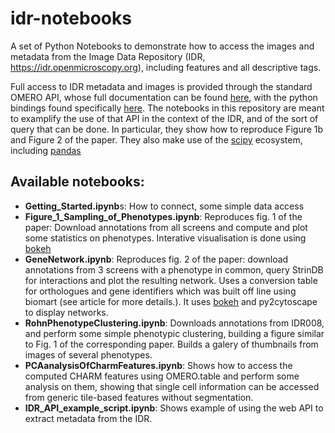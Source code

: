 # idr-notebooks

A set of Python Notebooks to demonstrate how to access the images and metadata from the Image Data Repository (IDR, https://idr.openmicroscopy.org), including features and all descriptive tags.

Full access to IDR metadata and images is provided through the standard OMERO API, whose full documentation can be found [here](https://www.openmicroscopy.org/site/support/omero5.2/developers/), with the python bindings found specifically [here](https://www.openmicroscopy.org/site/support/omero5.2/developers/Python.html). The notebooks in this repository are meant to examplify the use of that API in the context of the IDR, and of the sort of query that can be done. In particular, they show how to reproduce Figure 1b and Figure 2 of the paper. They also make use of the [scipy](https://www.scipy.org/) ecosystem, including [pandas](pandas.pydata.org)

## Available notebooks:

- **Getting_Started.ipynb**s: How to connect, some simple data access
- **Figure_1_Sampling_of_Phenotypes.ipynb**: Reproduces fig. 1 of the paper: Download annotations from all screens and compute and plot some statistics on phenotypes. Interative visualisation is done using [bokeh](bokeh.pydata.org/)
- **GeneNetwork.ipynb**: Reproduces fig. 2 of the paper: download annotations from 3 screens with a phenotype in common, query StrinDB for interactions and plot the resulting network. Uses a conversion table for orthologues and gene identifiers which was built off line using biomart (see article for more details.). It uses [bokeh](bokeh.pydata.org/) and py2cytoscape to display networks.
- **RohnPhenotypeClustering.ipynb**: Downloads annotations from IDR008, and perform some simple phenotypic clustering, building a figure similar to Fig. 1 of the corresponding paper. Builds a galery of thumbnails from images of several phenotypes.
- **PCAanalysisOfCharmFeatures.ipynb**: Shows how to access the computed CHARM features using OMERO.table and perform some analysis on them, showing that single cell information can be accessed from generic tile-based features without segmentation.
- **IDR_API_example_script.ipynb**: Shows example of using the web API to extract metadata from the IDR.


